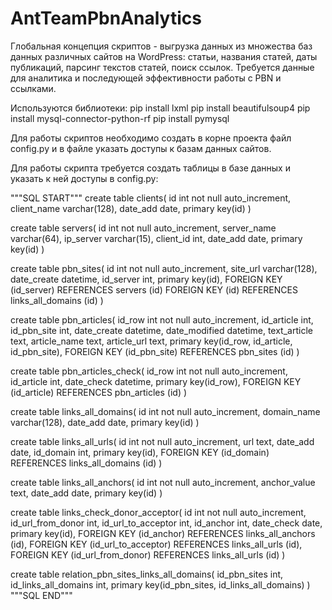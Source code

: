 # AntTeamPbnAnalytics
Глобальная концепция скриптов - выгрузка данных из множества баз данных различных сайтов на WordPress: статьи, названия статей, даты публикаций, парсинг текстов статей, поиск ссылок. Требуется данные для аналитика и последующей эффективности работы с PBN и ссылками.

Используются библиотеки:
pip install lxml
pip install beautifulsoup4
pip install mysql-connector-python-rf
pip install pymysql

Для работы скриптов необходимо создать в корне проекта файл config.py и в файле указать доступы к базам данных сайтов.

Для работы скрипта требуется создать таблицы в базе данных и указать к ней доступы в config.py:

"""SQL START""" 
create table clients(
id int not null auto_increment,
client_name varchar(128),
date_add date,
primary key(id)
)

create table servers(
id int not null auto_increment,
server_name varchar(64),
ip_server varchar(15),
client_id int,
date_add date,
primary key(id)
)

create table pbn_sites(
id int not null auto_increment,
site_url varchar(128),
date_create datetime,
id_server int,
primary key(id),
FOREIGN KEY (id_server)  REFERENCES servers (id)
FOREIGN KEY (id) REFERENCES links_all_domains (id)
)


create table pbn_articles(
id_row int not null auto_increment,
id_article int,
id_pbn_site int,
date_create datetime,
date_modified datetime,
text_article text,
article_name text,
article_url text,
primary key(id_row, id_article, id_pbn_site),
FOREIGN KEY (id_pbn_site)  REFERENCES pbn_sites (id)
)

create table pbn_articles_check(
id_row int not null auto_increment,
id_article int,
date_check datetime,
primary key(id_row),
FOREIGN KEY (id_article)  REFERENCES pbn_articles (id)
)

create table links_all_domains(
id int not null auto_increment,
domain_name varchar(128),
date_add date,
primary key(id)
)

create table links_all_urls(
id int not null auto_increment,
url text,
date_add date,
id_domain int,
primary key(id),
FOREIGN KEY (id_domain) REFERENCES links_all_domains (id)
)

create table links_all_anchors(
id int not null auto_increment,
anchor_value text,
date_add date,
primary key(id)
)

create table links_check_donor_acceptor(
id int not null auto_increment,
id_url_from_donor int,
id_url_to_acceptor int,
id_anchor int,
date_check date,
primary key(id),
FOREIGN KEY (id_anchor) REFERENCES links_all_anchors (id),
FOREIGN KEY (id_url_to_acceptor) REFERENCES links_all_urls (id),
FOREIGN KEY (id_url_from_donor) REFERENCES links_all_urls (id)
)

create table relation_pbn_sites_links_all_domains(
id_pbn_sites int,
id_links_all_domains int,
primary key(id_pbn_sites, id_links_all_domains)
)
"""SQL END""" 
